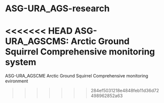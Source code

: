 # ASG-URA_AGS-research
<<<<<<< HEAD
ASG-URA_AGSCMS: Arctic Ground Squirrel Comprehensive monitoring system 
=======
 ASG-URA_AGSCME Arctic Ground Squirrel Comprehensive monitoring evironment
>>>>>>> 284ef5031218e4848feb11d36d72498962852a63
